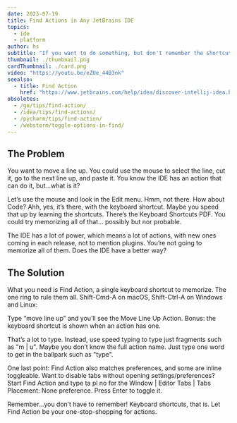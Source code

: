 ```yaml
---
date: 2023-07-19
title: Find Actions in Any JetBrains IDE
topics:
  - ide
  - platform
author: hs
subtitle: "If you want to do something, but don't remember the shortcut or menu option, use Find Action. Press ⇧⌘A (on Mac) or Control+Shift+A (on Windows/Linux)"
thumbnail: ./thumbnail.png
cardThumbnail: ./card.png
video: "https://youtu.be/eZUe_44B3nk"
seealso:
  - title: Find Action
    href: "https://www.jetbrains.com/help/idea/discover-intellij-idea.html#find-action"
obsoletes:
  - /go/tips/find-action/
  - /idea/tips/find-actions/
  - /pycharm/tips/find-action/
  - /webstorm/toggle-options-in-find/
---
```


## The Problem

You want to move a line up. You could use the mouse to select the line, cut it, go to the next line up, and paste it. You know the IDE has an action that can do it, but…what is it?

Let’s use the mouse and look in the Edit menu. Hmm, not there. How about Code? Ahh, yes, it’s there, with the keyboard shortcut. Maybe you speed that up by learning the shortcuts. There’s the Keyboard Shortcuts PDF. You could try memorizing all of that... possibly but nor probable.

The IDE has a lot of power, which means a lot of actions, with new ones coming in each release, not to mention plugins. You’re not going to memorize all of them. Does the IDE have a better way?

## The Solution

What you need is Find Action, a single keyboard shortcut to memorize. The one ring to rule them all. Shift-Cmd-A on macOS, Shift-Ctrl-A on Windows and Linux:

Type “move line up” and you’ll see the Move Line Up Action. Bonus: the keyboard shortcut is shown when an action has one.

That’s a lot to type. Instead, use speed typing to type just fragments such as "m | u". Maybe you don’t know the full action name. Just type one word to get in the ballpark such as "type".

One last point: Find Action also matches preferences, and some are inline toggleable. Want to disable tabs without opening settings/preferences? Start Find Action and type ta pl no for the Window | Editor Tabs | Tabs Placement: None preference. Press Enter to toggle it.

Remember…you don’t have to remember! Keyboard shortcuts, that is. Let Find Action be your one-stop-shopping for actions.
